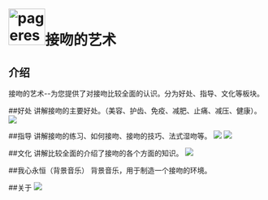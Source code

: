 # <img src="ic_launcher-web.png" width="72" alt="pageres">接吻的艺术

## 介绍
接吻的艺术--为您提供了对接吻比较全面的认识。分为好处、指导、文化等板块。

##好处
讲解接吻的主要好处。（美容、护齿、免疫、减肥、止痛、减压、健康）。
![](./snapshots/benefit.png)

##指导
讲解接吻的练习、如何接吻、接吻的技巧、法式湿吻等。
![](./snapshots/guide.png)
![](./snapshots/guide_article_.png)

##文化
讲解比较全面的介绍了接吻的各个方面的知识。
![](./snapshots/culture.png)

##我心永恒（背景音乐）
背景音乐，用于制造一个接吻的环境。

##关于
![](./snapshots/about.png)
